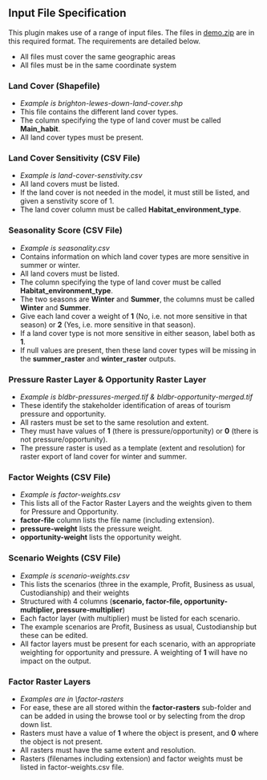 ## Input File Specification

This plugin makes use of a range of input files. The files in [demo.zip](https://github.com/mopst/qgis-plugin/releases/download/v1.0.0/demo.zip) are in this required format. The requirements are detailed below.

- All files must cover the same geographic areas
- All files must be in the same coordinate system 

### Land Cover (Shapefile)
- *Example is brighton-lewes-down-land-cover.shp*
- This file contains the different land cover types. 
- The column specifying the type of land cover must be called **Main_habit**. 
- All land cover types must be present. 


### Land Cover Sensitivity (CSV File)
- *Example is land-cover-senstivity.csv*
- All land covers must be listed.
- If the land cover is not needed in the model, it must still be listed, and given a senstivity score of 1. 
- The land cover column must be called **Habitat_environment_type**. 


### Seasonality Score (CSV File)
- *Example is seasonality.csv*
- Contains information on which land cover types are more sensitive in summer or winter. 
- All land covers must be listed.
- The column specifying the type of land cover must be called **Habitat_environment_type**. 
- The two seasons are **Winter** and **Summer**, the columns must be called **Winter** and **Summer**. 
- Give each land cover a weight of **1** (No, i.e. not more sensitive in that season) or **2** (Yes, i.e. more sensitive in that season). 
- If a land cover type is not more sensitive in either season, label both as **1**. 
- If null values are present, then these land cover types will be missing in the **summer_raster** and **winter_raster** outputs. 

### Pressure Raster Layer & Opportunity Raster Layer
- *Example is bldbr-pressures-merged.tif & bldbr-opportunity-merged.tif*
- These identify the stakeholder identification of areas of tourism pressure and opportunity. 
- All rasters must be set to the same resolution and extent. 
- They must have values of **1** (there is pressure/opportunity) or **0** (there is not pressure/opportunity). 
- The pressure raster is used as a template (extent and resolution) for raster export of land cover for winter and summer. 

### Factor Weights (CSV File)
- *Example is factor-weights.csv*
- This lists all of the Factor Raster Layers and the weights given to them for Pressure and Opportunity. 
- **factor-file** column lists the file name (including extension). 
- **pressure-weight** lists the pressure weight. 
- **opportunity-weight** lists the opportunity weight. 

### Scenario Weights (CSV File)
- *Example is scenario-weights.csv*
- This lists the scenarios (three in the example, Profit, Business as usual, Custodianship) and their weights
- Structured with 4 columns (**scenario, factor-file, opportunity-multiplier, pressure-multiplier**)
- Each factor layer (with multiplier) must be listed for each scenario. 
- The example scenarios are Profit, Business as usual, Custodianship but these can be edited.  
- All factor layers must be present for each scenario, with an appropriate weighting for opportunity and pressure. A weighting of **1** will have no impact on the output. 


### Factor Raster Layers
- *Examples are in \factor-rasters*
- For ease, these are all stored within the **factor-rasters** sub-folder and can be added in using the browse tool or by selecting from the drop down list. 
- Rasters must have a value of **1** where the object is present, and **0** where the object is not present. 
- All rasters must have the same extent and resolution. 
- Rasters (filenames including extension) and factor weights must be listed in factor-weights.csv file. 